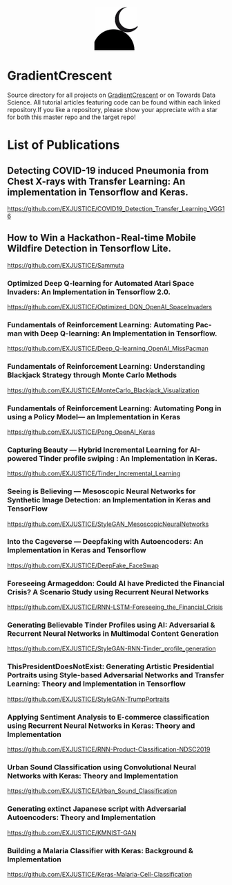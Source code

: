<p align="center">
  <img src="https://github.com/EXJUSTICE/GradientCrescent/blob/master/GCicon.jpeg" width="100" height="100">
</p>


# GradientCrescent
Source directory for all projects on [GradientCrescent](https://medium.com/gradientcrescent) or on Towards Data Science. All tutorial articles featuring code can be found within each linked repository.If you like a repository, please show your appreciate with a star for both this master repo and the target repo!


# List of Publications

## Detecting COVID-19 induced Pneumonia from Chest X-rays with Transfer Learning: An implementation in Tensorflow and Keras.
https://github.com/EXJUSTICE/COVID19_Detection_Transfer_Learning_VGG16

## How to Win a Hackathon - Real-time Mobile Wildfire Detection in Tensorflow Lite.
https://github.com/EXJUSTICE/Sammuta

### Optimized Deep Q-learning for Automated Atari Space Invaders: An Implementation in Tensorflow 2.0.
https://github.com/EXJUSTICE/Optimized_DQN_OpenAI_SpaceInvaders

### Fundamentals of Reinforcement Learning: Automating Pac-man with Deep Q-learning: An Implementation in Tensorflow.
https://github.com/EXJUSTICE/Deep_Q-learning_OpenAI_MissPacman

### Fundamentals of Reinforcement Learning: Understanding Blackjack Strategy through Monte Carlo Methods
https://github.com/EXJUSTICE/MonteCarlo_Blackjack_Visualization

### Fundamentals of Reinforcement Learning: Automating Pong in using a Policy Model— an Implementation in Keras
https://github.com/EXJUSTICE/Pong_OpenAI_Keras

### Capturing Beauty — Hybrid Incremental Learning for AI-powered Tinder profile swiping : An Implementation in Keras.
https://github.com/EXJUSTICE/Tinder_Incremental_Learning

### Seeing is Believing — Mesoscopic Neural Networks for Synthetic Image Detection: an Implementation in Keras and TensorFlow
https://github.com/EXJUSTICE/StyleGAN_MesoscopicNeuralNetworks

### Into the Cageverse — Deepfaking with Autoencoders: An Implementation in Keras and Tensorflow
https://github.com/EXJUSTICE/DeepFake_FaceSwap

### Foreseeing Armageddon: Could AI have Predicted the Financial Crisis? A Scenario Study using Recurrent Neural Networks
https://github.com/EXJUSTICE/RNN-LSTM-Foreseeing_the_Financial_Crisis

### Generating Believable Tinder Profiles using AI: Adversarial & Recurrent Neural Networks in Multimodal Content Generation
https://github.com/EXJUSTICE/StyleGAN-RNN-Tinder_profile_generation

### ThisPresidentDoesNotExist: Generating Artistic Presidential Portraits using Style-based Adversarial Networks and Transfer Learning: Theory and Implementation in Tensorflow
https://github.com/EXJUSTICE/StyleGAN-TrumpPortraits

### Applying Sentiment Analysis to E-commerce classification using Recurrent Neural Networks in Keras: Theory and Implementation
https://github.com/EXJUSTICE/RNN-Product-Classification-NDSC2019

### Urban Sound Classification using Convolutional Neural Networks with Keras: Theory and Implementation
https://github.com/EXJUSTICE/Urban_Sound_Classification

### Generating extinct Japanese script with Adversarial Autoencoders: Theory and Implementation
https://github.com/EXJUSTICE/KMNIST-GAN

### Building a Malaria Classifier with Keras: Background & Implementation
https://github.com/EXJUSTICE/Keras-Malaria-Cell-Classification
